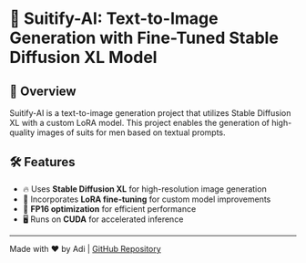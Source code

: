 # 🚀 Suitify-AI: Text-to-Image Generation with Fine-Tuned Stable Diffusion XL Model

## 📌 Overview
Suitify-AI is a text-to-image generation project that utilizes Stable Diffusion XL with a custom LoRA model. This project enables the generation of high-quality images of suits for men based on textual prompts.

## 🛠️ Features
- 🔥 Uses **Stable Diffusion XL** for high-resolution image generation
- 🎨 Incorporates **LoRA fine-tuning** for custom model improvements
- 🚀 **FP16 optimization** for efficient performance
- 🖥️ Runs on **CUDA** for accelerated inference

---

Made with ❤️ by Adi | [GitHub Repository](https://github.com/adityadeshpande03/Suitify-AI)
